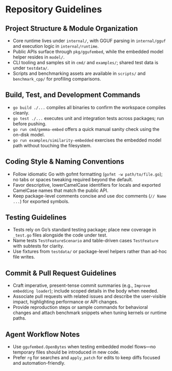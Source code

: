 # Repository Guidelines

## Project Structure & Module Organization
- Core runtime lives under `internal/`, with GGUF parsing in `internal/gguf` and execution logic in `internal/runtime`.
- Public APIs surface through `pkg/ggufembed`, while the embedded model helper resides in `model/`.
- CLI tooling and samples sit in `cmd/` and `examples/`; shared test data is under `testdata/`.
- Scripts and benchmarking assets are available in `scripts/` and `benchmark_cpp/` for profiling comparisons.

## Build, Test, and Development Commands
- `go build ./...` compiles all binaries to confirm the workspace compiles cleanly.
- `go test ./...` executes unit and integration tests across packages; run before pushing.
- `go run cmd/gemma-embed` offers a quick manual sanity check using the on-disk model.
- `go run examples/similarity-embedded` exercises the embedded model path without touching the filesystem.

## Coding Style & Naming Conventions
- Follow idiomatic Go with gofmt formatting (`gofmt -w path/to/file.go`); no tabs or spaces tweaking required beyond the default.
- Favor descriptive, lowerCamelCase identifiers for locals and exported CamelCase names that match the public API.
- Keep package-level comments concise and use doc comments (`// Name ...`) for exported symbols.

## Testing Guidelines
- Tests rely on Go’s standard testing package; place new coverage in `_test.go` files alongside the code under test.
- Name tests `TestFeatureScenario` and table-driven cases `TestFeature` with subtests for clarity.
- Use fixtures from `testdata/` or package-level helpers rather than ad-hoc file writes.

## Commit & Pull Request Guidelines
- Craft imperative, present-tense commit summaries (e.g., `Improve embedding loader`); include scoped details in the body when needed.
- Associate pull requests with related issues and describe the user-visible impact, highlighting performance or API changes.
- Provide reproduction steps or sample commands for behavioral changes and attach benchmark snippets when tuning kernels or runtime paths.

## Agent Workflow Notes
- Use `ggufembed.OpenBytes` when testing embedded model flows—no temporary files should be introduced in new code.
- Prefer `rg` for searches and `apply_patch` for edits to keep diffs focused and automation-friendly.
